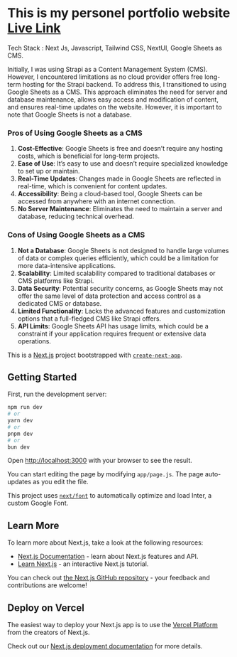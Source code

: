 # This is my personel portfolio website [Live Link](https://portfolio-aniketkuma-r.vercel.app/)
Tech Stack : Next Js, Javascript, Tailwind CSS, NextUI, Google Sheets as CMS.

Initially, I was using Strapi as a Content Management System (CMS). However, I encountered limitations as no cloud provider offers free long-term hosting for the Strapi backend. To address this, I transitioned to using Google Sheets as a CMS. This approach eliminates the need for server and database maintenance, allows easy access and modification of content, and ensures real-time updates on the website. However, it is important to note that Google Sheets is not a database.

### Pros of Using Google Sheets as a CMS

1.  **Cost-Effective**: Google Sheets is free and doesn’t require any hosting costs, which is beneficial for long-term projects.
2.  **Ease of Use**: It’s easy to use and doesn’t require specialized knowledge to set up or maintain.
3.  **Real-Time Updates**: Changes made in Google Sheets are reflected in real-time, which is convenient for content updates.
4.  **Accessibility**: Being a cloud-based tool, Google Sheets can be accessed from anywhere with an internet connection.
5.  **No Server Maintenance**: Eliminates the need to maintain a server and database, reducing technical overhead.

### Cons of Using Google Sheets as a CMS

1.  **Not a Database**: Google Sheets is not designed to handle large volumes of data or complex queries efficiently, which could be a limitation for more data-intensive applications.
2.  **Scalability**: Limited scalability compared to traditional databases or CMS platforms like Strapi.
3.  **Data Security**: Potential security concerns, as Google Sheets may not offer the same level of data protection and access control as a dedicated CMS or database.
4.  **Limited Functionality**: Lacks the advanced features and customization options that a full-fledged CMS like Strapi offers.
5.  **API Limits**: Google Sheets API has usage limits, which could be a constraint if your application requires frequent or extensive data operations.

This is a [Next.js](https://nextjs.org/) project bootstrapped with [`create-next-app`](https://github.com/vercel/next.js/tree/canary/packages/create-next-app).

## Getting Started

First, run the development server:

```bash
npm run dev
# or
yarn dev
# or
pnpm dev
# or
bun dev
```

Open [http://localhost:3000](http://localhost:3000) with your browser to see the result.

You can start editing the page by modifying `app/page.js`. The page auto-updates as you edit the file.

This project uses [`next/font`](https://nextjs.org/docs/basic-features/font-optimization) to automatically optimize and load Inter, a custom Google Font.

## Learn More

To learn more about Next.js, take a look at the following resources:

- [Next.js Documentation](https://nextjs.org/docs) - learn about Next.js features and API.
- [Learn Next.js](https://nextjs.org/learn) - an interactive Next.js tutorial.

You can check out [the Next.js GitHub repository](https://github.com/vercel/next.js/) - your feedback and contributions are welcome!

## Deploy on Vercel

The easiest way to deploy your Next.js app is to use the [Vercel Platform](https://vercel.com/new?utm_medium=default-template&filter=next.js&utm_source=create-next-app&utm_campaign=create-next-app-readme) from the creators of Next.js.

Check out our [Next.js deployment documentation](https://nextjs.org/docs/deployment) for more details.
